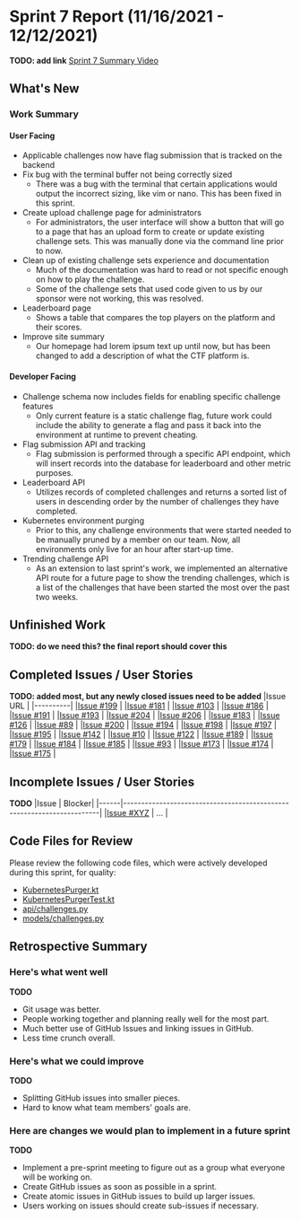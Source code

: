 # Sprint 7 Report (11/16/2021 - 12/12/2021)
**TODO: add link**
[Sprint 7 Summary Video](#)

## What's New
### Work Summary
#### User Facing
* Applicable challenges now have flag submission that is tracked on the backend
* Fix bug with the terminal buffer not being correctly sized
  * There was a bug with the terminal that certain applications would output
    the incorrect sizing, like vim or nano. This has been fixed in this sprint.
* Create upload challenge page for administrators
  * For administrators, the user interface will show a button that will go to a
    page that has an upload form to create or update existing challenge sets.
    This was manually done via the command line prior to now.
* Clean up of existing challenge sets experience and documentation
  * Much of the documentation was hard to read or not specific enough on how
    to play the challenge.
  * Some of the challenge sets that used code given to us by our sponsor were
    not working, this was resolved.
* Leaderboard page
  * Shows a table that compares the top players on the platform and their
    scores.
* Improve site summary
  * Our homepage had lorem ipsum text up until now, but has been changed to
    add a description of what the CTF platform is.

#### Developer Facing
* Challenge schema now includes fields for enabling specific challenge features
  * Only current feature is a static challenge flag, future work could include
    the ability to generate a flag and pass it back into the environment at
    runtime to prevent cheating.
* Flag submission API and tracking
  * Flag submission is performed through a specific API endpoint, which will
    insert records into the database for leaderboard and other metric purposes.
* Leaderboard API
  * Utilizes records of completed challenges and returns a sorted list of users
    in descending order by the number of challenges they have completed.
* Kubernetes environment purging
  * Prior to this, any challenge environments that were started needed to be
    manually pruned by a member on our team. Now, all environments only live
    for an hour after start-up time.
* Trending challenge API
  * As an extension to last sprint's work, we implemented an alternative API
    route for a future page to show the trending challenges, which is a list
    of the challenges that have been started the most over the past two weeks.

## Unfinished Work
**TODO: do we need this? the final report should cover this**

## Completed Issues / User Stories
**TODO: added most, but any newly closed issues need to be added**
|Issue URL |
|----------|
|[Issue #199](https://github.com/acasi-ctf/ctf/issues/199) |
|[Issue #181](https://github.com/acasi-ctf/ctf/issues/181) |
|[Issue #103](https://github.com/acasi-ctf/ctf/issues/103) |
|[Issue #186](https://github.com/acasi-ctf/ctf/issues/186) |
|[Issue #191](https://github.com/acasi-ctf/ctf/issues/191) |
|[Issue #193](https://github.com/acasi-ctf/ctf/issues/193) |
|[Issue #204](https://github.com/acasi-ctf/ctf/issues/204) |
|[Issue #206](https://github.com/acasi-ctf/ctf/issues/206) |
|[Issue #183](https://github.com/acasi-ctf/ctf/issues/183) |
|[Issue #126](https://github.com/acasi-ctf/ctf/issues/126) |
|[Issue #89](https://github.com/acasi-ctf/ctf/issues/89) |
|[Issue #200](https://github.com/acasi-ctf/ctf/issues/200) |
|[Issue #194](https://github.com/acasi-ctf/ctf/issues/194) |
|[Issue #198](https://github.com/acasi-ctf/ctf/issues/198) |
|[Issue #197](https://github.com/acasi-ctf/ctf/issues/197) |
|[Issue #195](https://github.com/acasi-ctf/ctf/issues/195) |
|[Issue #142](https://github.com/acasi-ctf/ctf/issues/142) |
|[Issue #10](https://github.com/acasi-ctf/ctf/issues/10) |
|[Issue #122](https://github.com/acasi-ctf/ctf/issues/122) |
|[Issue #189](https://github.com/acasi-ctf/ctf/issues/189) |
|[Issue #179](https://github.com/acasi-ctf/ctf/issues/179) |
|[Issue #184](https://github.com/acasi-ctf/ctf/issues/184) |
|[Issue #185](https://github.com/acasi-ctf/ctf/issues/185) |
|[Issue #93](https://github.com/acasi-ctf/ctf/issues/93) |
|[Issue #173](https://github.com/acasi-ctf/ctf/issues/173) |
|[Issue #174](https://github.com/acasi-ctf/ctf/issues/174) |
|[Issue #175](https://github.com/acasi-ctf/ctf/issues/175) |

## Incomplete Issues / User Stories
**TODO**
|Issue | Blocker|
|------|-----------------------------------------------------------------------|
|[Issue #XYZ](https://github.com/acasi-ctf/ctf/issues/XYZ) | ... |

## Code Files for Review
Please review the following code files, which were actively developed during this sprint, for quality:
* [KubernetesPurger.kt](https://github.com/acasi-ctf/ctf/blob/main/operator/src/main/kotlin/org/acasictf/ctf/operator/provisioner/kubernetes/KubernetesPurger.kt)
* [KubernetesPurgerTest.kt](https://github.com/acasi-ctf/ctf/blob/main/operator/src/test/kotlin/org/acasictf/ctf/operator/provisioner/kubernetes/KubernetesPurgerTest.kt)
* [api/challenges.py](https://github.com/acasi-ctf/ctf/blob/main/frontend/routes/api/challenges.py)
* [models/challenges.py](https://github.com/acasi-ctf/ctf/blob/main/frontend/model/challenges.py)

## Retrospective Summary
### Here's what went well
**TODO**
* Git usage was better.
* People working together and planning really well for the most part.
* Much better use of GitHub Issues and linking issues in GitHub.
* Less time crunch overall.

### Here's what we could improve
**TODO**
* Splitting GitHub issues into smaller pieces.
* Hard to know what team members' goals are.

### Here are changes we would plan to implement in a future sprint
**TODO**
* Implement a pre-sprint meeting to figure out as a group what everyone will be working on.
* Create GitHub issues as soon as possible in a sprint.
* Create atomic issues in GitHub issues to build up larger issues.
* Users working on issues should create sub-issues if necessary.
